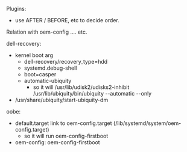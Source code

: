 Plugins:
 * use AFTER / BEFORE, etc to decide order.

Relation with oem-config
....
etc.

dell-recovery:
 * kernel boot arg
   * dell-recovery/recovery_type=hdd
   * systemd.debug-shell
   * boot=casper
   * automatic-ubiquity
     * so it will /usr/lib/udisk2/udisks2-inhibit /usr/lib/ubiquity/bin/ubiquity --automatic --only
 * /usr/share/ubiquity/start-ubiquity-dm

oobe:
 * default.target link to oem-config.target (/lib/systemd/system/oem-config.target)
   * so it will run oem-config-firstboot
 * oem-config: oem-config-firstboot